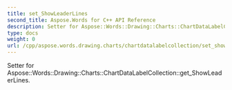 ```yaml
---
title: set_ShowLeaderLines
second_title: Aspose.Words for C++ API Reference
description: Setter for Aspose::Words::Drawing::Charts::ChartDataLabelCollection::get_ShowLeaderLines. 
type: docs
weight: 0
url: /cpp/aspose.words.drawing.charts/chartdatalabelcollection/set_showleaderlines/
---
```


Setter for Aspose::Words::Drawing::Charts::ChartDataLabelCollection::get_ShowLeaderLines. 

